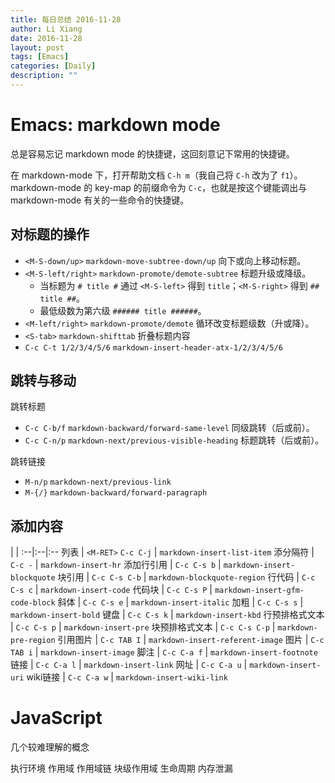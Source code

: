 ```yaml
---
title: 每日总结 2016-11-28
author: Li Xiang
date: 2016-11-28
layout: post
tags: [Emacs]
categories: [Daily]
description: ""
---
```


# Emacs: markdown mode

总是容易忘记 markdown mode 的快捷键，这回刻意记下常用的快捷键。

在 markdown-mode 下，打开帮助文档 `C-h m`（我自己将 `C-h` 改为了 `f1`）。markdown-mode 的 key-map 的前缀命令为 `C-c`，也就是按这个键能调出与 markdown-mode 有关的一些命令的快捷键。

## 对标题的操作

- `<M-S-down/up>` `markdown-move-subtree-down/up` 向下或向上移动标题。
- `<M-S-left/right>` `markdown-promote/demote-subtree` 标题升级或降级。
  - 当标题为 `# title #` 通过 `<M-S-left>` 得到 `title`；`<M-S-right>` 得到 `## title ##`。
  - 最低级数为第六级 `###### title ######`。
- `<M-left/right>` `markdown-promote/demote` 循环改变标题级数（升或降）。
- `<S-tab>` `markdown-shifttab` 折叠标题内容
- `C-c C-t 1/2/3/4/5/6` `markdown-insert-header-atx-1/2/3/4/5/6`

## 跳转与移动

跳转标题
- `C-c C-b/f` `markdown-backward/forward-same-level` 同级跳转（后或前）。
- `C-c C-n/p` `markdown-next/previous-visible-heading` 标题跳转（后或前）。

跳转链接
- `M-n/p` `markdown-next/previous-link`
- `M-{/}` `markdown-backward/forward-paragraph`

## 添加内容

   |   |
:--|:--|:--
列表 | `<M-RET>` `C-c C-j` | `markdown-insert-list-item`
添分隔符 | `C-c -` | `markdown-insert-hr`
添加行引用 | `C-c C-s b` | `markdown-insert-blockquote`
块引用 | `C-c C-s C-b` | `markdown-blockquote-region`
行代码 | `C-c C-s c` | `markdown-insert-code`
代码块 | `C-c C-s P` | `markdown-insert-gfm-code-block`
斜体 | `C-c C-s e` | `markdown-insert-italic`
加粗 | `C-c C-s s` | `markdown-insert-bold`
键盘 | `C-c C-s k` | `markdown-insert-kbd`
行预排格式文本 | `C-c C-s p` | `markdown-insert-pre`
块预排格式文本 | `C-c C-s C-p` | `markdown-pre-region`
引用图片 | `C-c TAB I` | `markdown-insert-referent-image`
图片 | `C-c TAB i` | `markdown-insert-image`
脚注 | `C-c C-a f` | `markdown-insert-footnote`
链接 | `C-c C-a l` | `markdown-insert-link`
网址 | `C-c C-a u` | `markdown-insert-uri`
wiki链接 | `C-c C-a w` | `markdown-insert-wiki-link`

# JavaScript

几个较难理解的概念

执行环境
作用域
作用域链
块级作用域
生命周期
内存泄漏
